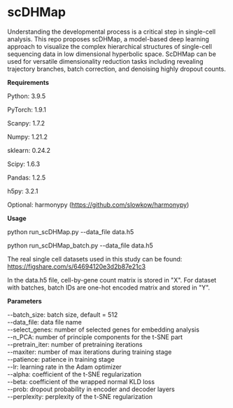 # scDHMap

Understanding the developmental process is a critical step in single-cell analysis. This repo proposes scDHMap, a model-based deep learning approach to visualize the complex hierarchical structures of single-cell sequencing data in low dimensional hyperbolic space. ScDHMap can be used for versatile dimensionality reduction tasks including revealing trajectory branches, batch correction, and denoising highly dropout counts.

**Requirements**

Python: 3.9.5

PyTorch: 1.9.1

Scanpy: 1.7.2

Numpy: 1.21.2

sklearn: 0.24.2

Scipy: 1.6.3

Pandas: 1.2.5

h5py: 3.2.1

Optional: harmonypy (https://github.com/slowkow/harmonypy)

**Usage**

python run_scDHMap.py --data_file data.h5

python run_scDHMap_batch.py --data_file data.h5

The real single cell datasets used in this study can be found: https://figshare.com/s/64694120e3d2b87e21c3

In the data.h5 file, cell-by-gene count matrix is stored in "X". For dataset with batches, batch IDs are one-hot encoded matrix and stored in "Y".

**Parameters**

--batch_size: batch size, default = 512<br/>
--data_file: data file name<br/>
--select_genes: number of selected genes for embedding analysis<br/>
--n_PCA: number of principle components for the t-SNE part<br/>
--pretrain_iter: number of pretraining iterations<br/>
--maxiter: number of max iterations during training stage<br/>
--patience: patience in training stage<br/>
--lr: learning rate in the Adam optimizer<br/>
--alpha: coefficient of the t-SNE regularization<br/>
--beta: coefficient of the wrapped normal KLD loss<br/>
--prob: dropout probability in encoder and decoder layers<br/>
--perplexity: perplexity of the t-SNE regularization
